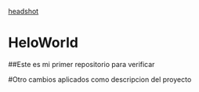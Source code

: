 [headshot](face.png)
# HeloWorld
##Este es mi primer repositorio para verificar

#Otro cambios aplicados como descripcion del proyecto
